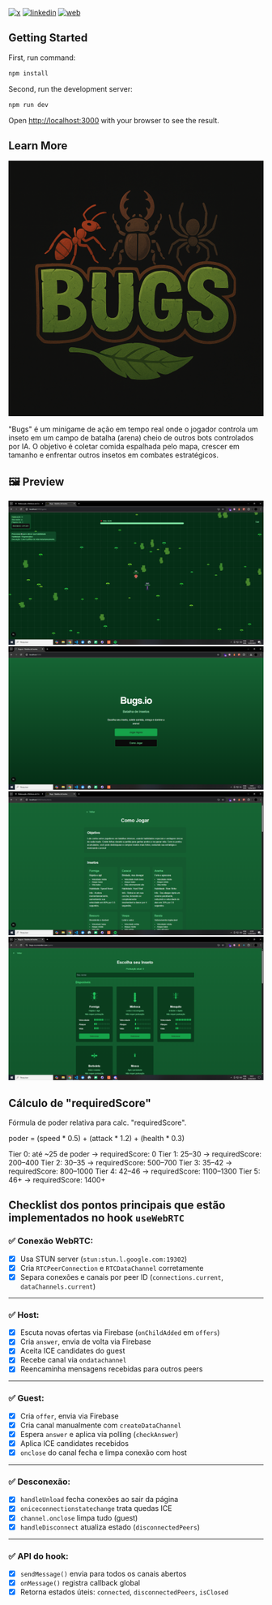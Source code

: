 [![x](https://img.shields.io/badge/X-000000?style=for-the-badge&logo=X&logoColor=white)](https://twitter.com/t_h_e_u)
[![linkedin](https://img.shields.io/badge/Linkedin-0A66C2?style=for-the-badge&logo=linkedin&logoColor=white)](https://www.linkedin.com/in/matheusgbatista/)
[![web](https://img.shields.io/badge/web-000000?style=for-the-badge&logo=web&logoColor=white)](https://t-heu.github.io)

## Getting Started

First, run command:

```bash
npm install
```

Second, run the development server:

```bash
npm run dev
```

Open [http://localhost:3000](http://localhost:3000) with your browser to see the result.

## Learn More

![Logo](docs/logo.png "logo")

"Bugs" é um minigame de ação em tempo real onde o jogador controla um inseto em um campo de batalha (arena) cheio de outros bots controlados por IA. O objetivo é coletar comida espalhada pelo mapa, crescer em tamanho e enfrentar outros insetos em combates estratégicos.

## 🖼️ Preview
![Screen 1](docs/preview.png "Screen 1")
![Screen 2](docs/image2.png "Screen 2")
![Screen 2](docs/image0.png "Screen 2")
![Screen 2](docs/image.png "Screen 2")

## Cálculo de "requiredScore"

Fórmula de poder relativa para calc. "requiredScore".

poder = (speed * 0.5) + (attack * 1.2) + (health * 0.3)

Tier 0: até ~25 de poder → requiredScore: 0
Tier 1: 25–30 → requiredScore: 200–400
Tier 2: 30–35 → requiredScore: 500–700
Tier 3: 35–42 → requiredScore: 800–1000
Tier 4: 42–46 → requiredScore: 1100–1300
Tier 5: 46+ → requiredScore: 1400+

## Checklist dos pontos principais que estão implementados no hook `useWebRTC`

### ✅ Conexão WebRTC:

* [x] Usa STUN server (`stun:stun.l.google.com:19302`)
* [x] Cria `RTCPeerConnection` e `RTCDataChannel` corretamente
* [x] Separa conexões e canais por peer ID (`connections.current`, `dataChannels.current`)

---

### ✅ Host:

* [x] Escuta novas ofertas via Firebase (`onChildAdded` em `offers`)
* [x] Cria `answer`, envia de volta via Firebase
* [x] Aceita ICE candidates do guest
* [x] Recebe canal via `ondatachannel`
* [x] Reencaminha mensagens recebidas para outros peers

---

### ✅ Guest:

* [x] Cria `offer`, envia via Firebase
* [x] Cria canal manualmente com `createDataChannel`
* [x] Espera `answer` e aplica via polling (`checkAnswer`)
* [x] Aplica ICE candidates recebidos
* [x] `onclose` do canal fecha e limpa conexão com host

---

### ✅ Desconexão:

* [x] `handleUnload` fecha conexões ao sair da página
* [x] `oniceconnectionstatechange` trata quedas ICE
* [x] `channel.onclose` limpa tudo (guest)
* [x] `handleDisconnect` atualiza estado (`disconnectedPeers`)

---

### ✅ API do hook:

* [x] `sendMessage()` envia para todos os canais abertos
* [x] `onMessage()` registra callback global
* [x] Retorna estados úteis: `connected`, `disconnectedPeers`, `isClosed`

